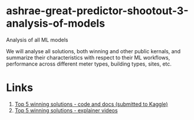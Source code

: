 # ashrae-great-predictor-shootout-3-analysis-of-models
Analysis of all ML models

We will analyse all solutions, both winning and other public kernals, and summarize their characteristics with respect to their ML workflows, performance across different meter types, building types, sites, etc.

# Links
1. [Top 5 winning solutions - code and docs (submitted to Kaggle)](https://www.dropbox.com/sh/73iryui7t0w74ik/AAAY-yF87A2zrLdqHv11vFlsa?dl=0)
2. [Top 5 winning solutions - explainer videos](https://www.dropbox.com/sh/tmnhkmy33vs3uya/AACVU-CcwyqGwApEvhNmSH4Qa?dl=0)
